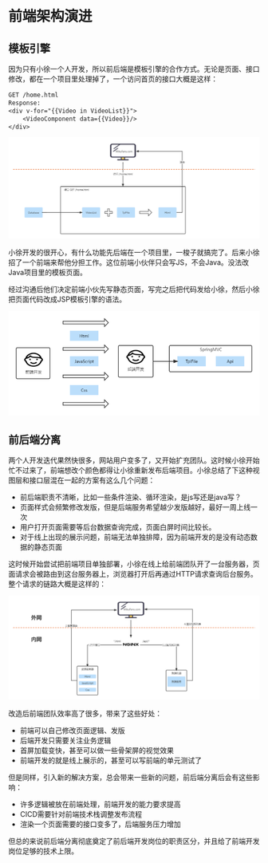 # 前端架构演进
## 模板引擎
因为只有小徐一个人开发，所以前后端是模板引擎的合作方式。无论是页面、接口修改，都在一个项目里处理掉了，一个访问首页的接口大概是这样：

```API
GET /home.html
Response: 
<div v-for="{{Video in VideoList}}">
    <VideoComponent data={{Video}}/>
</div>
```
![模板引擎页面渲染流程](./static/Loading-Template.png)


小徐开发的很开心，有什么功能先后端在一个项目里，一梭子就搞完了。后来小徐招了一个前端来帮他分担工作。这位前端小伙伴只会写JS，不会Java。没法改Java项目里的模板页面。    

经过沟通后他们决定前端小伙先写静态页面，写完之后把代码发给小徐，然后小徐把页面代码改成JSP模板引擎的语法。  

![模板引擎工作方式](./static/Working-Template.png)  

## 前后端分离
两个人开发迭代果然快很多，网站用户变多了，又开始扩充团队。这时候小徐开始忙不过来了，前端想改个颜色都得让小徐重新发布后端项目。小徐总结了下这种视图层和接口层混在一起的方案有这么几个问题：
- 前后端职责不清晰，比如一些条件渲染、循环渲染，是js写还是java写？
- 页面样式会频繁修改发版，但是后端服务希望越少发版越好，最好一周上线一次
- 用户打开页面需要等后台数据查询完成，页面白屏时间比较长。
- 对于线上出现的展示问题，前端无法单独排障，因为前端开发的是没有动态数据的静态页面

这时候开始尝试把前端项目单独部署，小徐在线上给前端团队开了一台服务器，页面请求会被路由到这台服务器上，浏览器打开后再通过HTTP请求查询后台服务。整个请求的链路大概是这样的：  

![页面加载流程-前后端分离](./static/Loading-Static.png)  

改造后前端团队效率高了很多，带来了这些好处：  
- 前端可以自己修改页面逻辑、发版
- 后端开发只需要关注业务逻辑
- 首屏加载变快，甚至可以做一些骨架屏的视觉效果
- 前端开发的就是线上展示的，甚至可以写前端的单元测试了

但是同样，引入新的解决方案，总会带来一些新的问题，前后端分离后会有这些影响：
- 许多逻辑被放在前端处理，前端开发的能力要求提高
- CICD需要针对前端技术栈调整发布流程
- 渲染一个页面需要的接口变多了，后端服务压力增加

但总的来说前后端分离彻底奠定了前后端开发岗位的职责区分，并且给了前端开发岗位足够的技术上限。  
